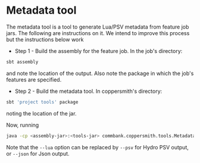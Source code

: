 # Metadata tool

The metadata tool is a tool to generate Lua/PSV metadata from feature job jars. The 
following are instructions on it. We intend to improve this process but the instructions
below work

- Step 1 - Build the assembly for the feature job. In the job's directory:
```bash
sbt assembly
```
and note the location of the output. Also note the package in which the job's features are specified.

- Step 2 - Build the metadata tool. In coppersmith's directory:
```bash
sbt 'project tools' package
```
noting the location of the jar.

Now, running

```bash
java -cp <assembly-jar>:<tools-jar> commbank.coppersmith.tools.MetadataMain --lua <feature-package>
```

Note that the `--lua` option can be replaced by `--psv` for Hydro PSV output, or `--json` for Json output.
